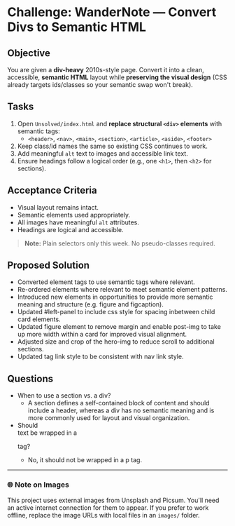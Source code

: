 # Challenge: WanderNote — Convert Divs to Semantic HTML

## Objective

You are given a **div-heavy** 2010s-style page. Convert it into a clean, accessible, **semantic HTML** layout
while **preserving the visual design** (CSS already targets ids/classes so your semantic swap won't break).

## Tasks

1. Open `Unsolved/index.html` and **replace structural `<div>` elements** with semantic tags:
   - `<header>`, `<nav>`, `<main>`, `<section>`, `<article>`, `<aside>`, `<footer>`
2. Keep class/id names the same so existing CSS continues to work.
3. Add meaningful `alt` text to images and accessible link text.
4. Ensure headings follow a logical order (e.g., one `<h1>`, then `<h2>` for sections).

## Acceptance Criteria

- Visual layout remains intact.
- Semantic elements used appropriately.
- All images have meaningful `alt` attributes.
- Headings are logical and accessible.

> **Note:** Plain selectors only this week. No pseudo-classes required.

## Proposed Solution

- Converted element tags to use semantic tags where relevant.
- Re-ordered elements where relevant to meet semantic element patterns.
- Introduced new elements in opportunities to provide more semantic meaning and structure (e.g. figure and figcaption).
- Updated #left-panel to include css style for spacing inbetween child card elements.
- Updated figure element to remove margin and enable post-img to take up more width within a card for improved visual alignment.
- Adjusted size and crop of the hero-img to reduce scroll to additional sections.
- Updated tag link style to be consistent with nav link style.

## Questions

- When to use a section vs. a div?
  - A section defines a self-contained block of content and should include a header, whereas a div has no semantic meaning and is more commonly used for layout and visual organization.
- Should <figcaption> text be wrapped in a <p> tag?
  - No, it should not be wrapped in a p tag.

---

### 🌐 Note on Images

This project uses external images from Unsplash and Picsum.
You'll need an active internet connection for them to appear.
If you prefer to work offline, replace the image URLs with local files in an `images/` folder.
